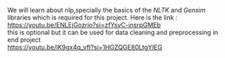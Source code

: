 We will learn about nlp,specially the basics of the *NLTK* and *Gensim* libraries which is required for this project.
Here is the link :
https://youtu.be/ENLEjGozrio?si=zfYsvC-insrpGMEb  
this is optional but it can be used for data cleaning and preprocessing in end project  
https://youtu.be/lK9gx4q_vfI?si=1HGZQGE80LtgYIEG
